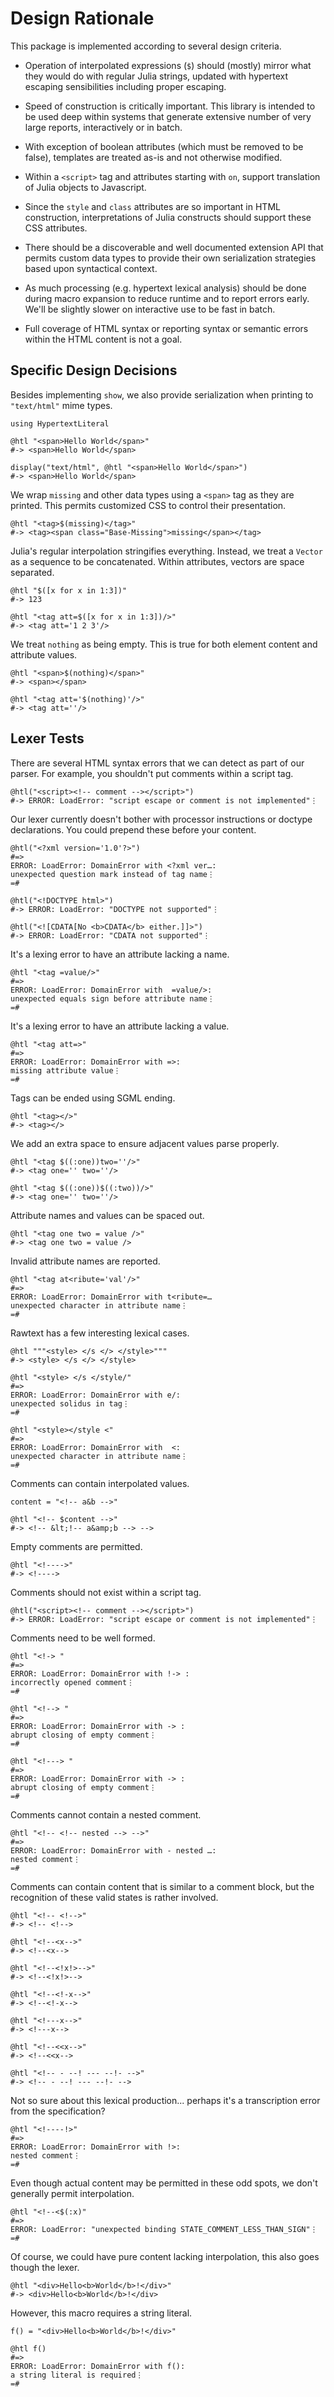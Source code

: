 # Design Rationale

This package is implemented according to several design criteria.

* Operation of interpolated expressions (`$`) should (mostly) mirror
  what they would do with regular Julia strings, updated with hypertext
  escaping sensibilities including proper escaping.

* Speed of construction is critically important. This library is
  intended to be used deep within systems that generate extensive
  number of very large reports, interactively or in batch.

* With exception of boolean attributes (which must be removed to be
  false), templates are treated as-is and not otherwise modified.

* Within a `<script>` tag and attributes starting with `on`, support
  translation of Julia objects to Javascript.

* Since the `style` and `class` attributes are so important in HTML
  construction, interpretations of Julia constructs should support
  these CSS attributes.

* There should be a discoverable and well documented extension API that
  permits custom data types to provide their own serialization
  strategies based upon syntactical context.

* As much processing (e.g. hypertext lexical analysis) should be done
  during macro expansion to reduce runtime and to report errors early.
  We'll be slightly slower on interactive use to be fast in batch.

* Full coverage of HTML syntax or reporting syntax or semantic errors
  within the HTML content is not a goal.

## Specific Design Decisions

Besides implementing `show`, we also provide serialization when printing
to `"text/html"` mime types.

    using HypertextLiteral

    @htl "<span>Hello World</span>"
    #-> <span>Hello World</span>

    display("text/html", @htl "<span>Hello World</span>")
    #-> <span>Hello World</span>

We wrap `missing` and other data types using a `<span>` tag as they are
printed. This permits customized CSS to control their presentation.

    @htl "<tag>$(missing)</tag>"
    #-> <tag><span class="Base-Missing">missing</span></tag>

Julia's regular interpolation stringifies everything. Instead, we treat
a `Vector` as a sequence to be concatenated. Within attributes, vectors
are space separated.

    @htl "$([x for x in 1:3])"
    #-> 123

    @htl "<tag att=$([x for x in 1:3])/>"
    #-> <tag att='1 2 3'/>

We treat `nothing` as being empty. This is true for both element content
and attribute values.

    @htl "<span>$(nothing)</span>"
    #-> <span></span>

    @htl "<tag att='$(nothing)'/>"
    #-> <tag att=''/>

## Lexer Tests

There are several HTML syntax errors that we can detect as part of our
parser. For example, you shouldn't put comments within a script tag.

    @htl("<script><!-- comment --></script>")
    #-> ERROR: LoadError: "script escape or comment is not implemented"⋮

Our lexer currently doesn't bother with processor instructions or
doctype declarations. You could prepend these before your content.

    @htl("<?xml version='1.0'?>")
    #=>
    ERROR: LoadError: DomainError with <?xml ver…:
    unexpected question mark instead of tag name⋮
    =#

    @htl("<!DOCTYPE html>")
    #-> ERROR: LoadError: "DOCTYPE not supported"⋮

    @htl("<![CDATA[No <b>CDATA</b> either.]]>")
    #-> ERROR: LoadError: "CDATA not supported"⋮

It's a lexing error to have an attribute lacking a name.

    @htl "<tag =value/>"
    #=>
    ERROR: LoadError: DomainError with  =value/>:
    unexpected equals sign before attribute name⋮
    =#

It's a lexing error to have an attribute lacking a value.

    @htl "<tag att=>"
    #=>
    ERROR: LoadError: DomainError with =>:
    missing attribute value⋮
    =#

Tags can be ended using SGML ending.

    @htl "<tag></>"
    #-> <tag></>

We add an extra space to ensure adjacent values parse properly.

    @htl "<tag $((:one))two=''/>"
    #-> <tag one='' two=''/>

    @htl "<tag $((:one))$((:two))/>"
    #-> <tag one='' two=''/>

Attribute names and values can be spaced out.

    @htl "<tag one two = value />"
    #-> <tag one two = value />

Invalid attribute names are reported.

    @htl "<tag at<ribute='val'/>"
    #=>
    ERROR: LoadError: DomainError with t<ribute=…
    unexpected character in attribute name⋮
    =#

Rawtext has a few interesting lexical cases.

    @htl """<style> </s </> </style>"""
    #-> <style> </s </> </style>

    @htl "<style> </s </style/"
    #=>
    ERROR: LoadError: DomainError with e/:
    unexpected solidus in tag⋮
    =#

    @htl "<style></style <"
    #=>
    ERROR: LoadError: DomainError with  <:
    unexpected character in attribute name⋮
    =#

Comments can contain interpolated values.

    content = "<!-- a&b -->"

    @htl "<!-- $content -->"
    #-> <!-- &lt;!-- a&amp;b --> -->

Empty comments are permitted.

    @htl "<!---->"
    #-> <!---->

Comments should not exist within a script tag.

    @htl("<script><!-- comment --></script>")
    #-> ERROR: LoadError: "script escape or comment is not implemented"⋮

Comments need to be well formed.

    @htl "<!-> "
    #=>
    ERROR: LoadError: DomainError with !-> :
    incorrectly opened comment⋮
    =#

    @htl "<!--> "
    #=>
    ERROR: LoadError: DomainError with -> :
    abrupt closing of empty comment⋮
    =#

    @htl "<!---> "
    #=>
    ERROR: LoadError: DomainError with -> :
    abrupt closing of empty comment⋮
    =#

Comments cannot contain a nested comment.

    @htl "<!-- <!-- nested --> -->"
    #=>
    ERROR: LoadError: DomainError with - nested …:
    nested comment⋮
    =#

Comments can contain content that is similar to a comment block, but
the recognition of these valid states is rather involved.

    @htl "<!-- <!-->"
    #-> <!-- <!-->

    @htl "<!--<x-->"
    #-> <!--<x-->

    @htl "<!--<!x!>-->"
    #-> <!--<!x!>-->

    @htl "<!--<!-x-->"
    #-> <!--<!-x-->

    @htl "<!---x-->"
    #-> <!---x-->

    @htl "<!--<<x-->"
    #-> <!--<<x-->

    @htl "<!-- - --! --- --!- -->"
    #-> <!-- - --! --- --!- -->

Not so sure about this lexical production... perhaps it's a
transcription error from the specification?

    @htl "<!----!>"
    #=>
    ERROR: LoadError: DomainError with !>:
    nested comment⋮
    =#

Even though actual content may be permitted in these odd spots, we don't
generally permit interpolation.

    @htl "<!--<$(:x)"
    #=>
    ERROR: LoadError: "unexpected binding STATE_COMMENT_LESS_THAN_SIGN"⋮
    =#

Of course, we could have pure content lacking interpolation, this also
goes though the lexer.

    @htl "<div>Hello<b>World</b>!</div>"
    #-> <div>Hello<b>World</b>!</div>

However, this macro requires a string literal.

    f() = "<div>Hello<b>World</b>!</div>"

    @htl f()
    #=>
    ERROR: LoadError: DomainError with f():
    a string literal is required⋮
    =#
